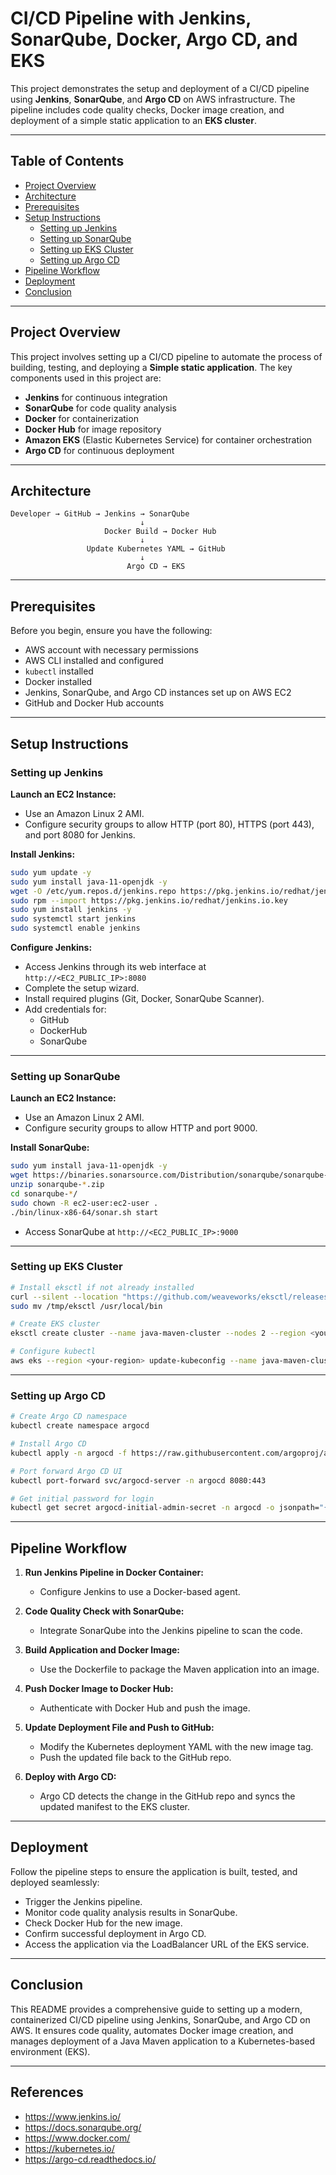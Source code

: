 # CI/CD Pipeline with Jenkins, SonarQube, Docker, Argo CD, and EKS

This project demonstrates the setup and deployment of a CI/CD pipeline using **Jenkins**, **SonarQube**, and **Argo CD** on AWS infrastructure. The pipeline includes code quality checks, Docker image creation, and deployment of a simple static application to an **EKS cluster**.

---

## Table of Contents

- [Project Overview](#project-overview)  
- [Architecture](#architecture)  
- [Prerequisites](#prerequisites)  
- [Setup Instructions](#setup-instructions)  
  - [Setting up Jenkins](#setting-up-jenkins)  
  - [Setting up SonarQube](#setting-up-sonarqube)  
  - [Setting up EKS Cluster](#setting-up-eks-cluster)  
  - [Setting up Argo CD](#setting-up-argo-cd)  
- [Pipeline Workflow](#pipeline-workflow)  
- [Deployment](#deployment)  
- [Conclusion](#conclusion)  

---

## Project Overview

This project involves setting up a CI/CD pipeline to automate the process of building, testing, and deploying a **Simple static application**. The key components used in this project are:

- **Jenkins** for continuous integration  
- **SonarQube** for code quality analysis  
- **Docker** for containerization  
- **Docker Hub** for image repository  
- **Amazon EKS** (Elastic Kubernetes Service) for container orchestration  
- **Argo CD** for continuous deployment  

---

## Architecture

```
Developer → GitHub → Jenkins → SonarQube
                             ↓
                     Docker Build → Docker Hub
                             ↓
                 Update Kubernetes YAML → GitHub
                             ↓
                          Argo CD → EKS
```

---

## Prerequisites

Before you begin, ensure you have the following:

- AWS account with necessary permissions  
- AWS CLI installed and configured  
- `kubectl` installed  
- Docker installed  
- Jenkins, SonarQube, and Argo CD instances set up on AWS EC2  
- GitHub and Docker Hub accounts  

---

## Setup Instructions

### Setting up Jenkins

**Launch an EC2 Instance:**

- Use an Amazon Linux 2 AMI.  
- Configure security groups to allow HTTP (port 80), HTTPS (port 443), and port 8080 for Jenkins.

**Install Jenkins:**

```bash
sudo yum update -y
sudo yum install java-11-openjdk -y
wget -O /etc/yum.repos.d/jenkins.repo https://pkg.jenkins.io/redhat/jenkins.repo
sudo rpm --import https://pkg.jenkins.io/redhat/jenkins.io.key
sudo yum install jenkins -y
sudo systemctl start jenkins
sudo systemctl enable jenkins
```

**Configure Jenkins:**

- Access Jenkins through its web interface at `http://<EC2_PUBLIC_IP>:8080`  
- Complete the setup wizard.  
- Install required plugins (Git, Docker, SonarQube Scanner).  
- Add credentials for:
  - GitHub
  - DockerHub
  - SonarQube

---

### Setting up SonarQube

**Launch an EC2 Instance:**

- Use an Amazon Linux 2 AMI.  
- Configure security groups to allow HTTP and port 9000.

**Install SonarQube:**

```bash
sudo yum install java-11-openjdk -y
wget https://binaries.sonarsource.com/Distribution/sonarqube/sonarqube-10.1.0.73491.zip
unzip sonarqube-*.zip
cd sonarqube-*/
sudo chown -R ec2-user:ec2-user .
./bin/linux-x86-64/sonar.sh start
```

- Access SonarQube at `http://<EC2_PUBLIC_IP>:9000`

---

### Setting up EKS Cluster

```bash
# Install eksctl if not already installed
curl --silent --location "https://github.com/weaveworks/eksctl/releases/latest/download/eksctl_$(uname -s)_amd64.tar.gz" | tar xz -C /tmp
sudo mv /tmp/eksctl /usr/local/bin

# Create EKS cluster
eksctl create cluster --name java-maven-cluster --nodes 2 --region <your-region>

# Configure kubectl
aws eks --region <your-region> update-kubeconfig --name java-maven-cluster
```

---

### Setting up Argo CD

```bash
# Create Argo CD namespace
kubectl create namespace argocd

# Install Argo CD
kubectl apply -n argocd -f https://raw.githubusercontent.com/argoproj/argo-cd/stable/manifests/install.yaml

# Port forward Argo CD UI
kubectl port-forward svc/argocd-server -n argocd 8080:443

# Get initial password for login
kubectl get secret argocd-initial-admin-secret -n argocd -o jsonpath="{.data.password}" | base64 -d
```

---

## Pipeline Workflow

1. **Run Jenkins Pipeline in Docker Container:**  
   - Configure Jenkins to use a Docker-based agent.

2. **Code Quality Check with SonarQube:**  
   - Integrate SonarQube into the Jenkins pipeline to scan the code.

3. **Build Application and Docker Image:**  
   - Use the Dockerfile to package the Maven application into an image.

4. **Push Docker Image to Docker Hub:**  
   - Authenticate with Docker Hub and push the image.

5. **Update Deployment File and Push to GitHub:**  
   - Modify the Kubernetes deployment YAML with the new image tag.  
   - Push the updated file back to the GitHub repo.

6. **Deploy with Argo CD:**  
   - Argo CD detects the change in the GitHub repo and syncs the updated manifest to the EKS cluster.

---

## Deployment

Follow the pipeline steps to ensure the application is built, tested, and deployed seamlessly:

- Trigger the Jenkins pipeline.  
- Monitor code quality analysis results in SonarQube.  
- Check Docker Hub for the new image.  
- Confirm successful deployment in Argo CD.  
- Access the application via the LoadBalancer URL of the EKS service.

---

## Conclusion

This README provides a comprehensive guide to setting up a modern, containerized CI/CD pipeline using Jenkins, SonarQube, and Argo CD on AWS. It ensures code quality, automates Docker image creation, and manages deployment of a Java Maven application to a Kubernetes-based environment (EKS).

---

## References

- https://www.jenkins.io/  
- https://docs.sonarqube.org/  
- https://www.docker.com/  
- https://kubernetes.io/  
- https://argo-cd.readthedocs.io/

